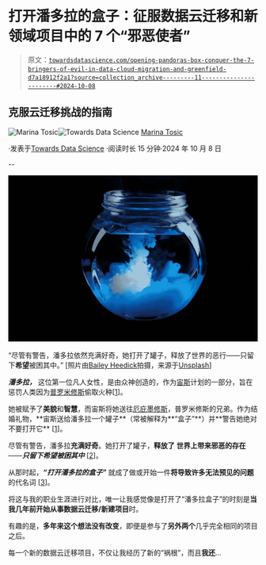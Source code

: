 # 打开潘多拉的盒子：征服数据云迁移和新领域项目中的 7 个“邪恶使者”

> 原文：[`towardsdatascience.com/opening-pandoras-box-conquer-the-7-bringers-of-evil-in-data-cloud-migration-and-greenfield-d7a18912f2a1?source=collection_archive---------11-----------------------#2024-10-08`](https://towardsdatascience.com/opening-pandoras-box-conquer-the-7-bringers-of-evil-in-data-cloud-migration-and-greenfield-d7a18912f2a1?source=collection_archive---------11-----------------------#2024-10-08)

## 克服云迁移挑战的指南

[](https://medium.com/@martosi?source=post_page---byline--d7a18912f2a1--------------------------------)![Marina Tosic](https://medium.com/@martosi?source=post_page---byline--d7a18912f2a1--------------------------------)[](https://towardsdatascience.com/?source=post_page---byline--d7a18912f2a1--------------------------------)![Towards Data Science](https://towardsdatascience.com/?source=post_page---byline--d7a18912f2a1--------------------------------) [Marina Tosic](https://medium.com/@martosi?source=post_page---byline--d7a18912f2a1--------------------------------)

·发表于[Towards Data Science](https://towardsdatascience.com/?source=post_page---byline--d7a18912f2a1--------------------------------) ·阅读时长 15 分钟·2024 年 10 月 8 日

--

![](img/7378f5ec9f4d9b54062da484066a1ec8.png)

“尽管有警告，潘多拉依然充满好奇，她打开了罐子，释放了世界的恶行——只留下**希望**被困其中。” [照片由[Bailey Heedick](https://unsplash.com/@baileyheedick?utm_source=medium&utm_medium=referral)拍摄，来源于[Unsplash](https://unsplash.com/?utm_source=medium&utm_medium=referral)]

***潘多拉，*** 这位第一位凡人女性，是由众神创造的，作为[宙斯](https://www.theoi.com/Olympios/Zeus.html)计划的一部分，旨在惩罚人类因为[普罗米修斯](https://www.theoi.com/Titan/TitanPrometheus.html)偷取火种[[1](https://www.theoi.com/Heroine/Pandora.html)]。

她被赋予了**美貌**和**智慧**，而宙斯将她送往[厄庇墨修斯](https://www.theoi.com/Titan/TitanEpimetheus.html#:~:text=EPIMETHEUS%20was%20the%20Titan%20god,earth%20with%20animals%20and%20men.)，普罗米修斯的兄弟。作为结婚礼物，**宙斯送给潘多拉一个罐子**（常被解释为**“盒子”**）并**警告她绝对不要打开它** [[1](https://www.theoi.com/Heroine/Pandora.html)]。

尽管有警告，潘多拉**充满好奇**。她打开了罐子，**释放了** **世界上带来邪恶的存在**——***只留下希望被困其中*** [[2](https://www.britannica.com/topic/Pandora-Greek-mythology)]。

从那时起，***“打开潘多拉的盒子”*** 就成了做或开始一件**将导致许多无法预见的问题**的代名词 [[3](https://en.wikipedia.org/wiki/Pandora%27s_box#:~:text=From%20this%20story%20has%20grown,misfortune%2C%20but%20also%20holds%20hope.)]。

将这与我的职业生涯进行对比，唯一让我感觉像是打开了“潘多拉盒子”的时刻是**当我几年前开始从事数据云迁移/新建项目**时。

有趣的是，**多年来这个想法没有改变**，即便是参与了**另外两个**几乎完全相同的项目之后。

每一个新的数据云迁移项目，不仅让我经历了新的“祸根”，而且**我还**…
